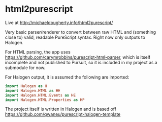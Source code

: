 # html2purescript

Live at http://michaeldougherty.info/html2purescript/

Very basic parser/renderer to convert between raw HTML and (something close to) valid, readable PureScript syntax. Right now only outputs to Halogen.

For HTML parsing, the app uses https://github.com/carymrobbins/purescript-html-parser, which is itself incomplete and not published to Pursuit, so it is included in my project as a submodule for now.

For Halogen output, it is assumed the following are imported:

```purescript
import Halogen as H
import Halogen.HTML as HH
import Halogen.HTML.Events as HE
import Halogen.HTML.Properties as HP
```

The project itself is written in Halogen and is based off https://github.com/qwaneu/purescript-halogen-template
